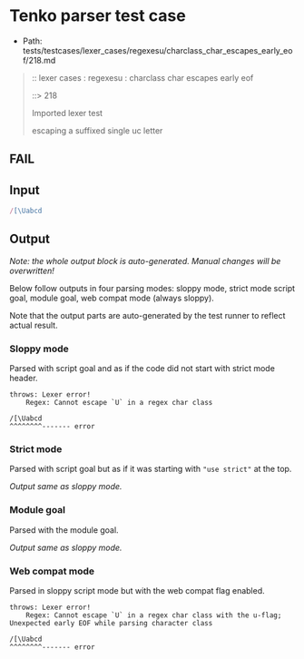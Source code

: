 # Tenko parser test case

- Path: tests/testcases/lexer_cases/regexesu/charclass_char_escapes_early_eof/218.md

> :: lexer cases : regexesu : charclass char escapes early eof
>
> ::> 218
>
> Imported lexer test
>
> escaping a suffixed single uc letter

## FAIL

## Input

`````js
/[\Uabcd
`````

## Output

_Note: the whole output block is auto-generated. Manual changes will be overwritten!_

Below follow outputs in four parsing modes: sloppy mode, strict mode script goal, module goal, web compat mode (always sloppy).

Note that the output parts are auto-generated by the test runner to reflect actual result.

### Sloppy mode

Parsed with script goal and as if the code did not start with strict mode header.

`````
throws: Lexer error!
    Regex: Cannot escape `U` in a regex char class

/[\Uabcd
^^^^^^^^------- error
`````

### Strict mode

Parsed with script goal but as if it was starting with `"use strict"` at the top.

_Output same as sloppy mode._

### Module goal

Parsed with the module goal.

_Output same as sloppy mode._

### Web compat mode

Parsed in sloppy script mode but with the web compat flag enabled.

`````
throws: Lexer error!
    Regex: Cannot escape `U` in a regex char class with the u-flag; Unexpected early EOF while parsing character class

/[\Uabcd
^^^^^^^^------- error
`````

